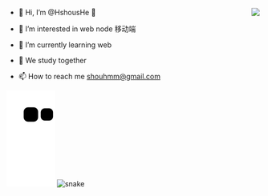 - 👋 Hi, I’m @HshousHe 👋 <img src="https://cdn.jsdelivr.net/gh/cexll/staticfile@main/images/huaji.gif" align="right" height="50" />

- 👀 I’m interested in web node 移动端
- 🌱 I’m currently learning web
- 💞️ We study together
- 📫 How to reach me shouhmm@gmail.com

![snake](https://raw.githubusercontent.com/mowtwo/mowtwo/e02244409f36f107b2202ca03d5819600c2b6b56/assets/github-contribution-grid-snake.svg)
![snake](http://a1.qpic.cn/psc?/V5244MpB3nMZYR3LcQrS4LWCEm42Vnct/MgefXoixntJCvPruFHdJTSeZOBeTDouujx*LAyb95sRQzdYFU3XE7Ri4X4qJJp9kwyp75JrA3QMXpe9E5Rn7L9yZkp1x4msmNNu2NUBAkFU!/b&ek=1&kp=1&pt=0&bo=uAG4AbgBuAECEDQ!&tl=1&vuin=1597344758&tm=1724724000&dis_t=1724724419&dis_k=9ce119bf0fd561d175e5f0f1dbfb28a1&sce=60-1-1&rf=0-0)
<!-- ![top-lang](https://github-readme-stats.vercel.app/api/top-langs/?username=HshousHe&layout=compact)

![stat](https://github-readme-stats.vercel.app/api?username=HshousHe) -->

<!-- ![Anurag's github stats](https://github-readme-stats.vercel.app/api?username=cexll&show_icons=true&icon_color=805AD5&text_color=718096&bg_color=ffffff&hide_title=true) -->
<!-- ![](https://github-profile-summary-cards.vercel.app/api/cards/profile-details?username=cexll&theme=github) -->

<!-- ![](https://github-profile-summary-cards.vercel.app/api/cards/repos-per-language?username=HshousHe&theme=github)
![](https://github-profile-summary-cards.vercel.app/api/cards/most-commit-language?username=HshousHe&theme=github)
![](https://github-profile-summary-cards.vercel.app/api/cards/stats?username=HshousHe&theme=github)
![](https://github-profile-summary-cards.vercel.app/api/cards/productive-time?username=HshousHe&theme=github) -->
<!---
HshousHe/HshousHe is a ✨ special ✨ repository because its `README.md` (this file) appears on your GitHub profile.
You can click the Preview link to take a look at your changes.
--->
